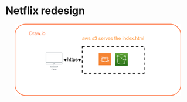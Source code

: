 # Netflix redesign

<p align="center" width="100%">
    <img width="90%" src="https://github.com/hupratt/netchicks/blob/master/arch.drawio.png?raw=true">
</p>
